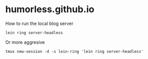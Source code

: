 # humorless.github.io

How to run the local blog server
```
lein ring server-headless
```

Or more aggresive
```
tmux new-session -d -s lein-ring 'lein ring server-headless'
```
